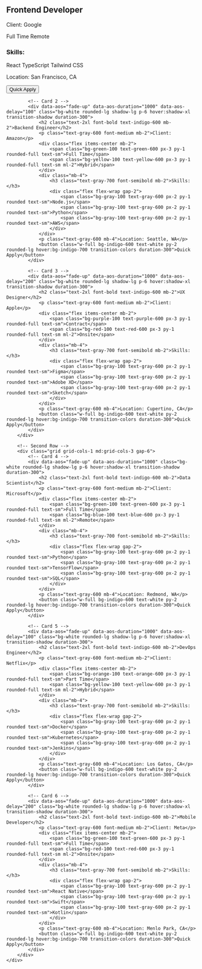 <section class="bg-gray-100 p-8">
    <div class="max-w-7xl mx-auto">
        <!-- First Row -->
        <div class="grid grid-cols-1 md:grid-cols-3 gap-6 mb-6">
            <!-- Card 1 -->
            <div data-aos="fade-up" data-aos-duration="1000" class="bg-white rounded-lg shadow-lg p-6 hover:shadow-xl transition-shadow duration-300">
                <h2 class="text-2xl font-bold text-indigo-600 mb-2">Frontend Developer</h2>
                <p class="text-gray-600 font-medium mb-2">Client: Google</p>
                <div class="flex items-center mb-2">
                    <span class="bg-green-100 text-green-600 px-3 py-1 rounded-full text-sm">Full Time</span>
                    <span class="bg-blue-100 text-blue-600 px-3 py-1 rounded-full text-sm ml-2">Remote</span>
                </div>
                <div class="mb-4">
                    <h3 class="text-gray-700 font-semibold mb-2">Skills:</h3>
                    <div class="flex flex-wrap gap-2">
                        <span class="bg-gray-100 text-gray-600 px-2 py-1 rounded text-sm">React</span>
                        <span class="bg-gray-100 text-gray-600 px-2 py-1 rounded text-sm">TypeScript</span>
                        <span class="bg-gray-100 text-gray-600 px-2 py-1 rounded text-sm">Tailwind CSS</span>
                    </div>
                </div>
                <p class="text-gray-600 mb-4">Location: San Francisco, CA</p>
                <button class="w-full bg-indigo-600 text-white py-2 rounded-lg hover:bg-indigo-700 transition-colors duration-300">Quick Apply</button>
            </div>

            <!-- Card 2 -->
            <div data-aos="fade-up" data-aos-duration="1000" data-aos-delay="100" class="bg-white rounded-lg shadow-lg p-6 hover:shadow-xl transition-shadow duration-300">
                <h2 class="text-2xl font-bold text-indigo-600 mb-2">Backend Engineer</h2>
                <p class="text-gray-600 font-medium mb-2">Client: Amazon</p>
                <div class="flex items-center mb-2">
                    <span class="bg-green-100 text-green-600 px-3 py-1 rounded-full text-sm">Full Time</span>
                    <span class="bg-yellow-100 text-yellow-600 px-3 py-1 rounded-full text-sm ml-2">Hybrid</span>
                </div>
                <div class="mb-4">
                    <h3 class="text-gray-700 font-semibold mb-2">Skills:</h3>
                    <div class="flex flex-wrap gap-2">
                        <span class="bg-gray-100 text-gray-600 px-2 py-1 rounded text-sm">Node.js</span>
                        <span class="bg-gray-100 text-gray-600 px-2 py-1 rounded text-sm">Python</span>
                        <span class="bg-gray-100 text-gray-600 px-2 py-1 rounded text-sm">AWS</span>
                    </div>
                </div>
                <p class="text-gray-600 mb-4">Location: Seattle, WA</p>
                <button class="w-full bg-indigo-600 text-white py-2 rounded-lg hover:bg-indigo-700 transition-colors duration-300">Quick Apply</button>
            </div>

            <!-- Card 3 -->
            <div data-aos="fade-up" data-aos-duration="1000" data-aos-delay="200" class="bg-white rounded-lg shadow-lg p-6 hover:shadow-xl transition-shadow duration-300">
                <h2 class="text-2xl font-bold text-indigo-600 mb-2">UX Designer</h2>
                <p class="text-gray-600 font-medium mb-2">Client: Apple</p>
                <div class="flex items-center mb-2">
                    <span class="bg-purple-100 text-purple-600 px-3 py-1 rounded-full text-sm">Contract</span>
                    <span class="bg-red-100 text-red-600 px-3 py-1 rounded-full text-sm ml-2">Onsite</span>
                </div>
                <div class="mb-4">
                    <h3 class="text-gray-700 font-semibold mb-2">Skills:</h3>
                    <div class="flex flex-wrap gap-2">
                        <span class="bg-gray-100 text-gray-600 px-2 py-1 rounded text-sm">Figma</span>
                        <span class="bg-gray-100 text-gray-600 px-2 py-1 rounded text-sm">Adobe XD</span>
                        <span class="bg-gray-100 text-gray-600 px-2 py-1 rounded text-sm">Sketch</span>
                    </div>
                </div>
                <p class="text-gray-600 mb-4">Location: Cupertino, CA</p>
                <button class="w-full bg-indigo-600 text-white py-2 rounded-lg hover:bg-indigo-700 transition-colors duration-300">Quick Apply</button>
            </div>
        </div>

        <!-- Second Row -->
        <div class="grid grid-cols-1 md:grid-cols-3 gap-6">
            <!-- Card 4 -->
            <div data-aos="fade-up" data-aos-duration="1000" class="bg-white rounded-lg shadow-lg p-6 hover:shadow-xl transition-shadow duration-300">
                <h2 class="text-2xl font-bold text-indigo-600 mb-2">Data Scientist</h2>
                <p class="text-gray-600 font-medium mb-2">Client: Microsoft</p>
                <div class="flex items-center mb-2">
                    <span class="bg-green-100 text-green-600 px-3 py-1 rounded-full text-sm">Full Time</span>
                    <span class="bg-blue-100 text-blue-600 px-3 py-1 rounded-full text-sm ml-2">Remote</span>
                </div>
                <div class="mb-4">
                    <h3 class="text-gray-700 font-semibold mb-2">Skills:</h3>
                    <div class="flex flex-wrap gap-2">
                        <span class="bg-gray-100 text-gray-600 px-2 py-1 rounded text-sm">Python</span>
                        <span class="bg-gray-100 text-gray-600 px-2 py-1 rounded text-sm">TensorFlow</span>
                        <span class="bg-gray-100 text-gray-600 px-2 py-1 rounded text-sm">SQL</span>
                    </div>
                </div>
                <p class="text-gray-600 mb-4">Location: Redmond, WA</p>
                <button class="w-full bg-indigo-600 text-white py-2 rounded-lg hover:bg-indigo-700 transition-colors duration-300">Quick Apply</button>
            </div>

            <!-- Card 5 -->
            <div data-aos="fade-up" data-aos-duration="1000" data-aos-delay="100" class="bg-white rounded-lg shadow-lg p-6 hover:shadow-xl transition-shadow duration-300">
                <h2 class="text-2xl font-bold text-indigo-600 mb-2">DevOps Engineer</h2>
                <p class="text-gray-600 font-medium mb-2">Client: Netflix</p>
                <div class="flex items-center mb-2">
                    <span class="bg-orange-100 text-orange-600 px-3 py-1 rounded-full text-sm">Part Time</span>
                    <span class="bg-yellow-100 text-yellow-600 px-3 py-1 rounded-full text-sm ml-2">Hybrid</span>
                </div>
                <div class="mb-4">
                    <h3 class="text-gray-700 font-semibold mb-2">Skills:</h3>
                    <div class="flex flex-wrap gap-2">
                        <span class="bg-gray-100 text-gray-600 px-2 py-1 rounded text-sm">Docker</span>
                        <span class="bg-gray-100 text-gray-600 px-2 py-1 rounded text-sm">Kubernetes</span>
                        <span class="bg-gray-100 text-gray-600 px-2 py-1 rounded text-sm">Jenkins</span>
                    </div>
                </div>
                <p class="text-gray-600 mb-4">Location: Los Gatos, CA</p>
                <button class="w-full bg-indigo-600 text-white py-2 rounded-lg hover:bg-indigo-700 transition-colors duration-300">Quick Apply</button>
            </div>

            <!-- Card 6 -->
            <div data-aos="fade-up" data-aos-duration="1000" data-aos-delay="200" class="bg-white rounded-lg shadow-lg p-6 hover:shadow-xl transition-shadow duration-300">
                <h2 class="text-2xl font-bold text-indigo-600 mb-2">Mobile Developer</h2>
                <p class="text-gray-600 font-medium mb-2">Client: Meta</p>
                <div class="flex items-center mb-2">
                    <span class="bg-green-100 text-green-600 px-3 py-1 rounded-full text-sm">Full Time</span>
                    <span class="bg-red-100 text-red-600 px-3 py-1 rounded-full text-sm ml-2">Onsite</span>
                </div>
                <div class="mb-4">
                    <h3 class="text-gray-700 font-semibold mb-2">Skills:</h3>
                    <div class="flex flex-wrap gap-2">
                        <span class="bg-gray-100 text-gray-600 px-2 py-1 rounded text-sm">React Native</span>
                        <span class="bg-gray-100 text-gray-600 px-2 py-1 rounded text-sm">Swift</span>
                        <span class="bg-gray-100 text-gray-600 px-2 py-1 rounded text-sm">Kotlin</span>
                    </div>
                </div>
                <p class="text-gray-600 mb-4">Location: Menlo Park, CA</p>
                <button class="w-full bg-indigo-600 text-white py-2 rounded-lg hover:bg-indigo-700 transition-colors duration-300">Quick Apply</button>
            </div>
        </div>
    </div>

</section>
